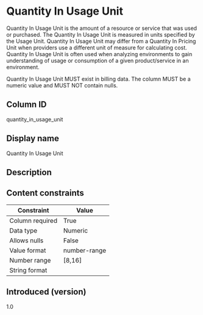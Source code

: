 # Quantity In Usage Unit

Quantity In Usage Unit is the amount of a resource or service that was used or purchased. The Quantity In Usage Unit is measured in units specified by the Usage Unit. Quantity In Usage Unit may differ from a Quantity In Pricing Unit when providers use a different unit of measure for calculating cost. Quantity In Usage Unit is often used when analyzing environments to gain understanding of usage or consumption of a given product/service in an environment.

Quantity In Usage Unit MUST exist in billing data. The column MUST be a numeric value and MUST NOT contain nulls.

## Column ID

quantity_in_usage_unit

## Display name

Quantity In Usage Unit

## Description

## Content constraints

| Constraint      | Value        |
|-----------------|--------------|
| Column required | True         |
| Data type       | Numeric      |
| Allows nulls    | False        |
| Value format    | number-range |
| Number range    | [8,16]       |
| String format   |              |

## Introduced (version)

1.0
